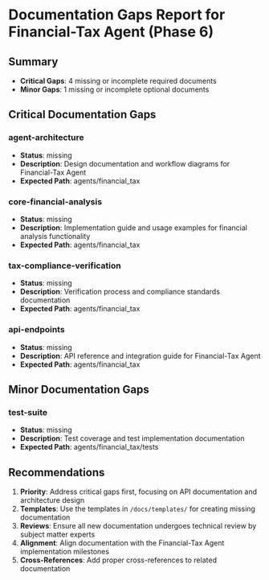 # Documentation Gaps Report for Financial-Tax Agent (Phase 6)

## Summary

- **Critical Gaps**: 4 missing or incomplete required documents
- **Minor Gaps**: 1 missing or incomplete optional documents

## Critical Documentation Gaps

### agent-architecture

- **Status**: missing
- **Description**: Design documentation and workflow diagrams for Financial-Tax Agent
- **Expected Path**: agents/financial_tax

### core-financial-analysis

- **Status**: missing
- **Description**: Implementation guide and usage examples for financial analysis functionality
- **Expected Path**: agents/financial_tax

### tax-compliance-verification

- **Status**: missing
- **Description**: Verification process and compliance standards documentation
- **Expected Path**: agents/financial_tax

### api-endpoints

- **Status**: missing
- **Description**: API reference and integration guide for Financial-Tax Agent
- **Expected Path**: agents/financial_tax

## Minor Documentation Gaps

### test-suite

- **Status**: missing
- **Description**: Test coverage and test implementation documentation
- **Expected Path**: agents/financial_tax/tests

## Recommendations

1. **Priority**: Address critical gaps first, focusing on API documentation and architecture design
2. **Templates**: Use the templates in `/docs/templates/` for creating missing documentation
3. **Reviews**: Ensure all new documentation undergoes technical review by subject matter experts
4. **Alignment**: Align documentation with the Financial-Tax Agent implementation milestones
5. **Cross-References**: Add proper cross-references to related documentation
